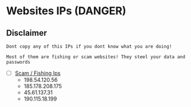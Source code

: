 # Websites IPs (DANGER)

## Disclaimer
```
Dont copy any of this IPs if you dont know what you are doing!

Most of them are fishing or scam websites! They steel your data and passwords
```

- [ ] [Scam / Fishing Ips](https://github.com/NeikiDev/NeikiAnalytics/tree/main/results)
    - 198.54.120.56
    - 185.178.208.175
    - 45.61.137.31
    - 190.115.18.199
